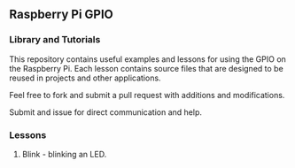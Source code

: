 ## Raspberry Pi GPIO 
### Library and Tutorials

This repository contains useful examples and lessons for using the GPIO on the 
Raspberry Pi. Each lesson contains source files that are designed to be reused 
in projects and other applications.

Feel free to fork and submit a pull request with additions and modifications.

Submit and issue for direct communication and help.

### Lessons
1. Blink - blinking an LED. 